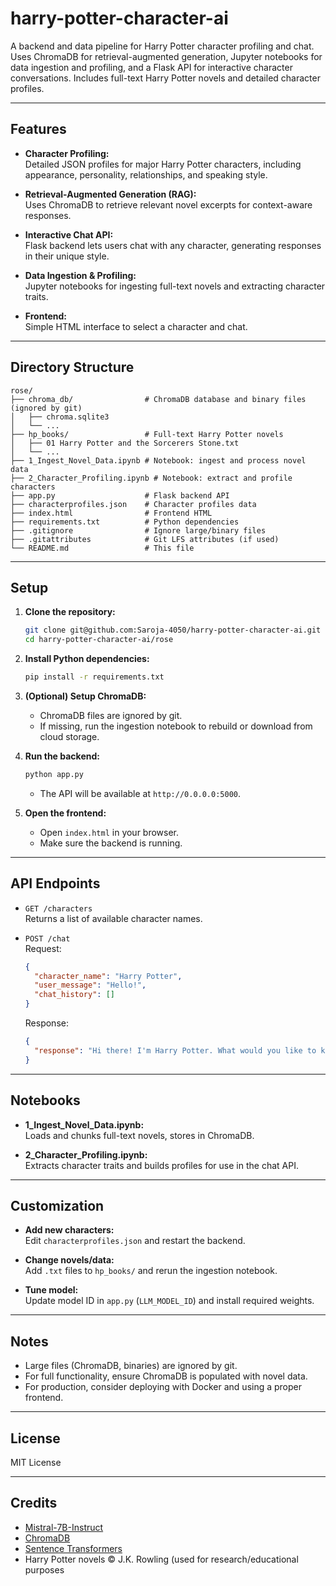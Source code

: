# harry-potter-character-ai

A backend and data pipeline for Harry Potter character profiling and chat. Uses ChromaDB for retrieval-augmented generation, Jupyter notebooks for data ingestion and profiling, and a Flask API for interactive character conversations. Includes full-text Harry Potter novels and detailed character profiles.

---

## Features

- **Character Profiling:**  
  Detailed JSON profiles for major Harry Potter characters, including appearance, personality, relationships, and speaking style.

- **Retrieval-Augmented Generation (RAG):**  
  Uses ChromaDB to retrieve relevant novel excerpts for context-aware responses.

- **Interactive Chat API:**  
  Flask backend lets users chat with any character, generating responses in their unique style.

- **Data Ingestion & Profiling:**  
  Jupyter notebooks for ingesting full-text novels and extracting character traits.

- **Frontend:**  
  Simple HTML interface to select a character and chat.

---

## Directory Structure

```
rose/
├── chroma_db/                # ChromaDB database and binary files (ignored by git)
│   ├── chroma.sqlite3
│   └── ...
├── hp_books/                 # Full-text Harry Potter novels
│   ├── 01 Harry Potter and the Sorcerers Stone.txt
│   └── ...
├── 1_Ingest_Novel_Data.ipynb # Notebook: ingest and process novel data
├── 2_Character_Profiling.ipynb # Notebook: extract and profile characters
├── app.py                    # Flask backend API
├── characterprofiles.json    # Character profiles data
├── index.html                # Frontend HTML
├── requirements.txt          # Python dependencies
├── .gitignore                # Ignore large/binary files
├── .gitattributes            # Git LFS attributes (if used)
└── README.md                 # This file
```

---

## Setup

1. **Clone the repository:**
   ```sh
   git clone git@github.com:Saroja-4050/harry-potter-character-ai.git
   cd harry-potter-character-ai/rose
   ```

2. **Install Python dependencies:**
   ```sh
   pip install -r requirements.txt
   ```

3. **(Optional) Setup ChromaDB:**
   - ChromaDB files are ignored by git.  
   - If missing, run the ingestion notebook to rebuild or download from cloud storage.

4. **Run the backend:**
   ```sh
   python app.py
   ```
   - The API will be available at `http://0.0.0.0:5000`.

5. **Open the frontend:**
   - Open `index.html` in your browser.
   - Make sure the backend is running.

---

## API Endpoints

- `GET /characters`  
  Returns a list of available character names.

- `POST /chat`  
  Request:
  ```json
  {
    "character_name": "Harry Potter",
    "user_message": "Hello!",
    "chat_history": []
  }
  ```
  Response:
  ```json
  {
    "response": "Hi there! I'm Harry Potter. What would you like to know?"
  }
  ```

---

## Notebooks

- **1_Ingest_Novel_Data.ipynb:**  
  Loads and chunks full-text novels, stores in ChromaDB.

- **2_Character_Profiling.ipynb:**  
  Extracts character traits and builds profiles for use in the chat API.

---

## Customization

- **Add new characters:**  
  Edit `characterprofiles.json` and restart the backend.

- **Change novels/data:**  
  Add `.txt` files to `hp_books/` and rerun the ingestion notebook.

- **Tune model:**  
  Update model ID in `app.py` (`LLM_MODEL_ID`) and install required weights.

---

## Notes

- Large files (ChromaDB, binaries) are ignored by git.  
- For full functionality, ensure ChromaDB is populated with novel data.
- For production, consider deploying with Docker and using a proper frontend.

---

## License

MIT License

---

## Credits

- [Mistral-7B-Instruct](https://huggingface.co/mistralai/Mistral-7B-Instruct-v0.2)
- [ChromaDB](https://www.trychroma.com/)
- [Sentence Transformers](https://www.sbert.net/)
- Harry Potter novels © J.K. Rowling (used for research/educational purposes
